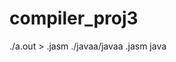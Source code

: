 # compiler_proj3
./a.out <filename> > <filename>.jasm
./javaa/javaa <filename>.jasm
java <filename>
